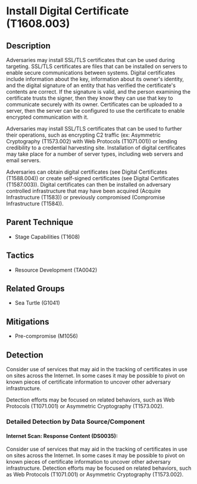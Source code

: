 # Install Digital Certificate (T1608.003)

## Description
Adversaries may install SSL/TLS certificates that can be used during targeting. SSL/TLS certificates are files that can be installed on servers to enable secure communications between systems. Digital certificates include information about the key, information about its owner's identity, and the digital signature of an entity that has verified the certificate's contents are correct. If the signature is valid, and the person examining the certificate trusts the signer, then they know they can use that key to communicate securely with its owner. Certificates can be uploaded to a server, then the server can be configured to use the certificate to enable encrypted communication with it.

Adversaries may install SSL/TLS certificates that can be used to further their operations, such as encrypting C2 traffic (ex: Asymmetric Cryptography (T1573.002) with Web Protocols (T1071.001)) or lending credibility to a credential harvesting site. Installation of digital certificates may take place for a number of server types, including web servers and email servers. 

Adversaries can obtain digital certificates (see Digital Certificates (T1588.004)) or create self-signed certificates (see Digital Certificates (T1587.003)). Digital certificates can then be installed on adversary controlled infrastructure that may have been acquired (Acquire Infrastructure (T1583)) or previously compromised (Compromise Infrastructure (T1584)).

## Parent Technique
- Stage Capabilities (T1608)

## Tactics
- Resource Development (TA0042)

## Related Groups
- Sea Turtle (G1041)

## Mitigations
- Pre-compromise (M1056)

## Detection
Consider use of services that may aid in the tracking of certificates in use on sites across the Internet. In some cases it may be possible to pivot on known pieces of certificate information to uncover other adversary infrastructure.

Detection efforts may be focused on related behaviors, such as Web Protocols (T1071.001) or Asymmetric Cryptography (T1573.002).

### Detailed Detection by Data Source/Component
#### Internet Scan: Response Content (DS0035): 
Consider use of services that may aid in the tracking of certificates in use on sites across the Internet. In some cases it may be possible to pivot on known pieces of certificate information to uncover other adversary infrastructure.
Detection efforts may be focused on related behaviors, such as Web Protocols (T1071.001) or Asymmetric Cryptography (T1573.002).

